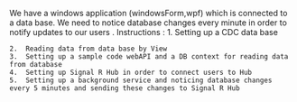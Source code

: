 We have a windows application (windowsForm,wpf) which is connected to a data base. 
We need to notice database changes every minute in order to notify updates to our users .
Instructions :
	1.	Setting up a CDC data base















	2.	Reading data from data base by View
	3.	Setting up a sample code webAPI and a DB context for reading data from database
	4.	Setting up Signal R Hub in order to connect users to Hub
	5.	Setting up a background service and noticing database changes every 5 minutes and sending these changes to Signal R Hub